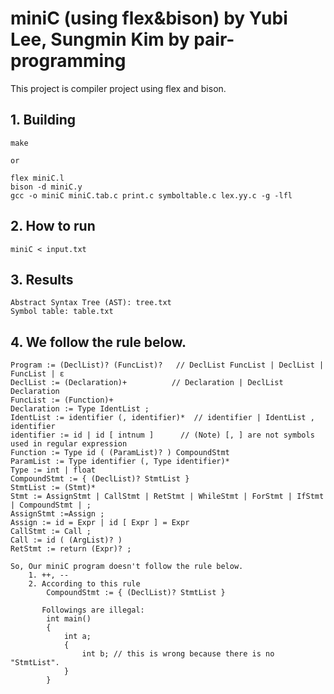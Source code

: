 miniC (using flex&bison) by Yubi Lee, Sungmin Kim by pair-programming
========
This project is compiler project using flex and bison.

## 1. Building
    make
    
    or

    flex miniC.l
    bison -d miniC.y
    gcc -o miniC miniC.tab.c print.c symboltable.c lex.yy.c -g -lfl
    
## 2. How to run
    miniC < input.txt

## 3. Results
    Abstract Syntax Tree (AST): tree.txt
    Symbol table: table.txt

## 4. We follow the rule below.

    Program := (DeclList)? (FuncList)?   // DeclList FuncList | DeclList | FuncList | ε
    DeclList := (Declaration)+          // Declaration | DeclList Declaration
    FuncList := (Function)+
    Declaration := Type IdentList ;
    IdentList := identifier (, identifier)*  // identifier | IdentList , identifier
    identifier := id | id [ intnum ]      // (Note) [, ] are not symbols used in regular expression
    Function := Type id ( (ParamList)? ) CompoundStmt
    ParamList := Type identifier (, Type identifier)*
    Type := int | float
    CompoundStmt := { (DeclList)? StmtList }
    StmtList := (Stmt)*
    Stmt := AssignStmt | CallStmt | RetStmt | WhileStmt | ForStmt | IfStmt | CompoundStmt | ;
    AssignStmt :=Assign ; 
    Assign := id = Expr | id [ Expr ] = Expr
    CallStmt := Call ;
    Call := id ( (ArgList)? )
    RetStmt := return (Expr)? ; 
    
    So, Our miniC program doesn't follow the rule below.
        1. ++, --
        2. According to this rule 
            CompoundStmt := { (DeclList)? StmtList }
            
           Followings are illegal: 
            int main()
            {
                int a;
                {
                    int b; // this is wrong because there is no "StmtList".
                }
            }
        
   
